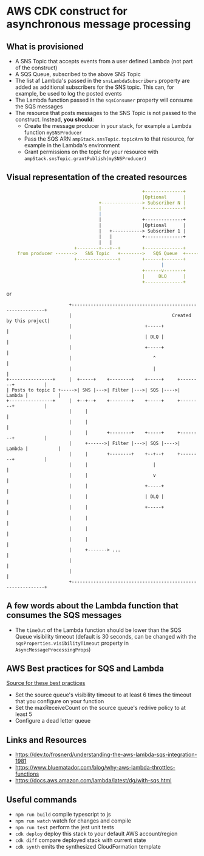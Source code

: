 # AWS CDK construct for asynchronous message processing

## What is provisioned

* A SNS Topic that accepts events from a user defined Lambda (not part of the construct)
* A SQS Queue, subscribed to the above SNS Topic
* The list af Lambda's passed in the `snsLambdaSubscribers` property are added as additional subscribers
  for the SNS topic. This can, for example, be used to log the posted events
* The Lambda function passed in the `sqsConsumer` property will consume the SQS messages
* The resource that posts messages to the SNS Topic is not passed to the construct. Instead, **you should**:
  * Create the message producer in your stack, for example a Lambda function `mySNSProducer`
  * Pass the SQS ARN `ampStack.snsTopic.topicArn` to that resource, for example in the Lambda's environment
  * Grant permissions on the topic for your resource with `ampStack.snsTopic.grantPublish(mySNSProducer)`

## Visual representation of the created resources

```yaml
                                                  +--------------+
                                                  |Optional      |
                                  +---------------> Subscriber N |
                                  |               +--------------+
                                  |
                                  |               +--------------+
                                  |               |Optional      |
                                  |   +-----------> Subscriber 1 |
                                  |   |           +--------------+
                                  |   |
                         +--------+---+--+        +--------------+       +--------------+
    from producer ------->   SNS Topic   +-------->   SQS Queue  +------->    Lambda    |
                         +---------------+        +------+-------+       +--------------+
                                                         |
                                                  +------v-------+
                                                  |     DLQ      |
                                                  +--------------+

```

or

```
                       +------------------------------------------------------------+
                       |                                     Created by this project|
                       |                           +-----+                          |
                       |                           | DLQ |                          |
                       |                           +-----+                          |
                       |                              ^                             |
                       |                              |                             |
+----------------+     |  +-----+    +--------+    +-----+     +--------+           |
| Posts to topic I +----->| SNS |--->| Filter |--->| SQS |---->| Lambda |           |
+----------------+     |  +--+--+    +--------+    +-----+     +--------+           |
                       |     |                                                      |
                       |     |                                                      |
                       |     |       +--------+    +-----+     +--------+           |
                       |     +------>| Filter |--->| SQS |---->| Lambda |           |
                       |     |       +--------+    +--+--+     +--------+           |
                       |     |                        |                             |
                       |     |                        v                             |
                       |     |                     +-----+                          |
                       |     |                     | DLQ |                          |
                       |     |                     +-----+                          |
                       |     |                                                      |
                       |     |                                                      |
                       |     |                                                      |
                       |     +-------> ...                                          |
                       |                                                            |
                       |                                                            |
                       +------------------------------------------------------------+
```

## A few words about the Lambda function that consumes the SQS messages

* The `timeOut` of the Lambda function should be lower than the SQS Queue visibility
  timeout (default is 30 seconds, can be changed with the `sqsProperties.visibilityTimeout` property in
  `AsyncMessageProcessingProps`)

## AWS Best practices for SQS and Lambda

[Source for these best practices](https://docs.aws.amazon.com/lambda/latest/dg/with-sqs.html)

* Set the source queue's visibility timeout to at least 6 times the timeout that you configure on your function
* Set the maxReceiveCount on the source queue's redrive policy to at least 5
* Configure a dead letter queue

## Links and Resources

* https://dev.to/frosnerd/understanding-the-aws-lambda-sqs-integration-1981
* https://www.bluematador.com/blog/why-aws-lambda-throttles-functions
* https://docs.aws.amazon.com/lambda/latest/dg/with-sqs.html

## Useful commands

 * `npm run build`   compile typescript to js
 * `npm run watch`   watch for changes and compile
 * `npm run test`    perform the jest unit tests
 * `cdk deploy`      deploy this stack to your default AWS account/region
 * `cdk diff`        compare deployed stack with current state
 * `cdk synth`       emits the synthesized CloudFormation template

